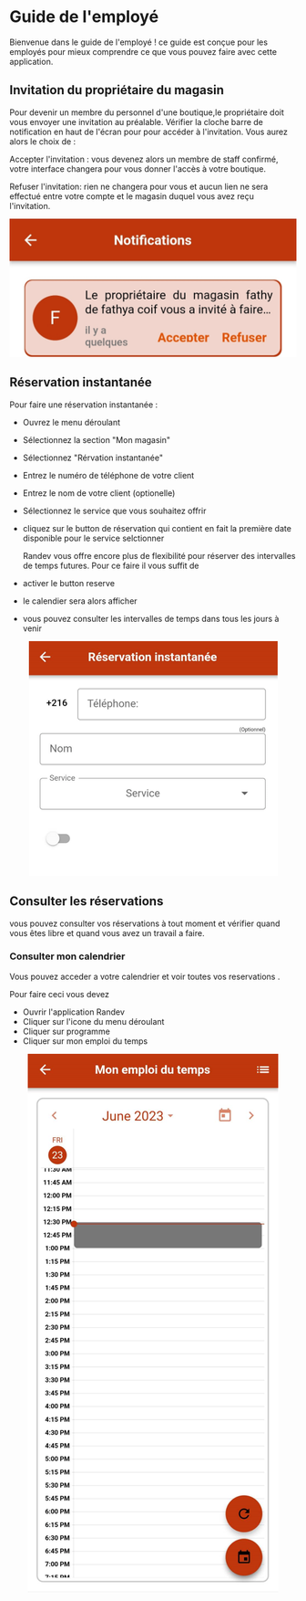 # Guide de l'employé

Bienvenue dans le guide de l'employé ! ce guide est conçue pour les employés pour mieux comprendre ce que vous pouvez faire avec cette application.

## Invitation du propriétaire du magasin

Pour devenir un membre du personnel d'une boutique,le propriétaire doit vous envoyer une invitation au préalable. Vérifier la cloche barre de notification en haut de l'écran pour pour accéder à l'invitation. Vous aurez alors le choix de :

Accepter l'invitation : vous devenez alors un membre de staff confirmé, votre interface changera pour vous donner l'accès à votre boutique.

Refuser l'invitation: rien ne changera pour vous et aucun lien ne sera effectué entre votre compte et le magasin duquel vous avez reçu l'invitation.

<p align="center"><img src=./img/invitationstaff.fr.jpg><p>

## Réservation instantanée

Pour faire une réservation instantanée :

- Ouvrez le menu déroulant
- Sélectionnez la section "Mon magasin"
- Sélectionnez "Rérvation instantanée"
- Entrez le numéro de téléphone de votre client
- Entrez le nom de votre client (optionelle)
- Sélectionnez le service que vous souhaitez offrir
- cliquez sur le button de réservation qui contient en fait la première date disponible pour le service selctionner

  Randev vous offre encore plus de flexibilité pour réserver des intervalles de temps futures. Pour ce faire il vous suffit de

- activer le button reserve
- le calendier sera alors afficher
- vous pouvez consulter les intervalles de temps dans tous les jours à venir

<p align="center"><img src=./img/instantbooking.fr.png><p>

## Consulter les réservations

vous pouvez consulter vos réservations à tout moment et vérifier quand vous êtes libre et quand vous avez un travail a faire.

### Consulter mon calendrier

Vous pouvez acceder a votre calendrier et voir toutes vos reservations .

Pour faire ceci vous devez

- Ouvrir l'application Randev
- Cliquer sur l'icone du menu déroulant
- Cliquer sur programme
- Cliquer sur mon emploi du temps

<p align="center"><img src=./img/calendar.fr.png><p>
